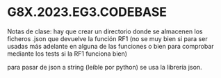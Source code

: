 # G8X.2023.EG3.CODEBASE

Notas de clase: hay que crear un directorio donde se almacenen los ficheros .json que devuelve la función RF1 
(no se muy bien si para ser usadas más adelante en alguna de las funciones o bien para comprobar mediante los 
tests si la RF1 funciona bien)

para pasar de json a string (leíble por python) se usa la librería json. 
